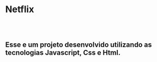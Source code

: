 # Netflix
<br>
<br>
<h2>Esse e um projeto desenvolvido utilizando as tecnologias Javascript, Css e Html. </h2>
<br> 
<br>

